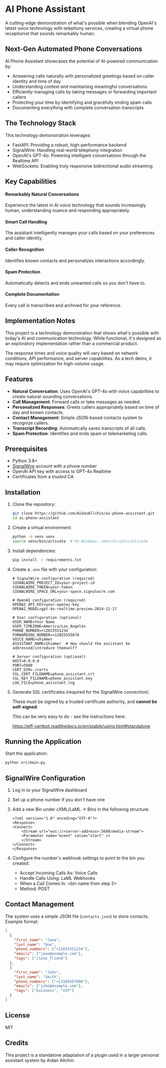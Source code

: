 # AI Phone Assistant

A cutting-edge demonstration of what's possible when blending OpenAI's latest voice technology with telephony services, creating a virtual phone receptionist that sounds remarkably human.

## Next-Gen Automated Phone Conversations

AI Phone Assistant showcases the potential of AI-powered communication by:

- Answering calls naturally with personalized greetings based on caller identity and time of day
- Understanding context and maintaining meaningful conversations
- Efficiently managing calls by taking messages or forwarding important callers
- Protecting your time by identifying and gracefully ending spam calls
- Documenting everything with complete conversation transcripts

## The Technology Stack

This technology demonstration leverages:

- FastAPI: Providing a robust, high-performance backend
- SignalWire: Handling real-world telephony integration
- OpenAI's GPT-4o: Powering intelligent conversations through the Realtime API
- WebSockets: Enabling truly responsive bidirectional audio streaming

## Key Capabilities

#### Remarkably Natural Conversations

Experience the latest in AI voice technology that sounds increasingly human, understanding nuance and responding appropriately.

#### Smart Call Handling

The assistant intelligently manages your calls based on your preferences and caller identity.

#### Caller Recognition

Identifies known contacts and personalizes interactions accordingly.

#### Spam Protection

Automatically detects and ends unwanted calls so you don't have to.

#### Complete Documentation

Every call is transcribed and archived for your reference.

## Implementation Notes

This project is a technology demonstration that shows what's possible with today's AI and communication technology. While functional, it's designed as an exploratory implementation rather than a commercial product.

The response times and voice quality will vary based on network conditions, API performance, and server capabilities. As a tech demo, it may require optimization for high-volume usage.

## Features

- **Natural Conversation**: Uses OpenAI's GPT-4o with voice capabilities to create natural-sounding conversations.
- **Call Management**: Forward calls or take messages as needed.
- **Personalized Responses**: Greets callers appropriately based on time of day and known contacts.
- **Contact Management**: Simple JSON-based contacts system to recognize callers.
- **Transcript Recording**: Automatically saves transcripts of all calls.
- **Spam Protection**: Identifies and ends spam or telemarketing calls.

## Prerequisites

- Python 3.8+
- [SignalWire](https://signalwire.com/) account with a phone number
- OpenAI API key with access to GPT-4o Realtime
- Certificates from a *trusted* CA

## Installation

1. Clone the repository:

   ```bash
   git clone https://github.com/AidanAllchin/ai-phone-assistant.git
   cd ai-phone-assistant
   ```

2. Create a virtual environment:

   ```bash
   python -m venv venv
   source venv/bin/activate  # On Windows: venv\Scripts\activate
   ```

3. Install dependencies:

   ```bash
   pip install -r requirements.txt
   ```

4. Create a `.env` file with your configuration:

   ```
   # SignalWire configuration (required)
   SIGNALWIRE_PROJECT_ID=your-project-id
   SIGNALWIRE_TOKEN=your-token
   SIGNALWIRE_SPACE_URL=your-space.signalwire.com

   # OpenAI configuration (required)
   OPENAI_API_KEY=your-openai-key
   OPENAI_MODEL=gpt-4o-realtime-preview-2024-12-17

   # User configuration (optional)
   USER_NAME=Your Name
   USER_TIMEZONE=America/Los_Angeles
   PHONE_NUMBER=+12025551234
   FORWARDING_NUMBER=+12025555678
   VOICE_NAME=shimmer
   ASSISTANT_NAME=Shimmer  # How should the assistant be addressed/introduce themself?

   # Server configuration (optional)
   HOST=0.0.0.0
   PORT=5680
   CERT_DIR=./certs
   SSL_CERT_FILENAME=phone_assistant.crt
   SSL_KEY_FILENAME=phone_assistant.key
   LOG_FILE=phone_assistant.log
   ```

5. Generate SSL certificates (required for the SignalWire connection):

   These must be signed by a trusted certificate authority, and **cannot be self-signed**.

   This can be very easy to do - see the instructions here:

   https://eff-certbot.readthedocs.io/en/stable/using.html#standalone

## Running the Application

Start the application:

```bash
python src/main.py
```

## SignalWire Configuration

1. Log in to your SignalWire dashboard
2. Set up a phone number if you don't have one
3. Add a new Bin under cXML/LaML -> Bins in the following structure:
   ```
   <?xml version="1.0" encoding="UTF-8"?>
   <Response>
   <Connect>
       <Stream url="wss://<server-address>:5680/media-stream">
       <Parameter name="event" value="start" />
       </Stream>
   </Connect>
   </Response>
   ```
4. Configure the number's webhook settings to point to the bin you created:

   - Accept Incoming Calls As: Voice Calls
   - Handle Calls Using: LaML Webhooks
   - When a Call Comes In: <bin name from step 3>
   - Method: POST

## Contact Management

The system uses a simple JSON file (`contacts.json`) to store contacts. Example format:

```json
[
  {
    "first_name": "Jane",
    "last_name": "Doe",
    "phone_numbers": ["+12025551234"],
    "emails": ["jane@example.com"],
    "tags": ["close_friend"]
  },
  {
    "first_name": "John",
    "last_name": "Smith",
    "phone_numbers": ["+13105557890"],
    "emails": ["john@example.com"],
    "tags": ["business", "VIP"]
  }
]
```

## License

MIT

## Credits

This project is a standalone adaptation of a plugin used in a larger personal assistant system by Aidan Allchin.
